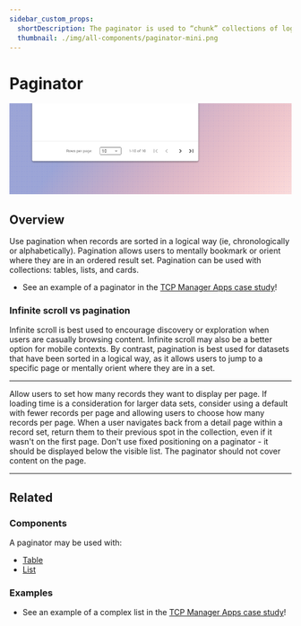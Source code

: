 ```yaml
---
sidebar_custom_props:
  shortDescription: The paginator is used to “chunk” collections of logically sorted records into manageable pieces.
  thumbnail: ./img/all-components/paginator-mini.png
---
```


# Paginator

<ComponentVisual storybookUrl="https://forge.tylerdev.io/main/?path=/story/components-paginator--default">

![](./images/paginator.png)

</ComponentVisual>

## Overview

Use pagination when records are sorted in a logical way (ie, chronologically or alphabetically). Pagination allows users to mentally bookmark or orient where they are in an ordered result set. Pagination can be used with collections: tables, lists, and cards. 

- See an example of a paginator in the [TCP Manager Apps case study](/get-started/other/case-studies/manager-apps)!

### Infinite scroll vs pagination 

Infinite scroll is best used to encourage discovery or exploration when users are casually browsing content. Infinite scroll may also be a better option for mobile contexts. By contrast, pagination is best used for datasets that have been sorted in a logical way, as it allows users to jump to a specific page or mentally orient where they are in a set. 

---

<DoDontGrid>
  <DoDontTextSection>
    <DoDontText type="do">Allow users to set how many records they want to display per page.</DoDontText>
    <DoDontText type="do">If loading time is a consideration for larger data sets, consider using a default with fewer records per page and allowing users to choose how many records per page. </DoDontText>
    <DoDontText type="do">When a user navigates back from a detail page within a record set, return them to their previous spot in the collection, even if it wasn't on the first page. </DoDontText>
  </DoDontTextSection>
  <DoDontTextSection>
    <DoDontText type="dont">Don't use fixed positioning on a paginator - it should be displayed below the visible list. </DoDontText>
    <DoDontText type="dont">The paginator should not cover content on the page.</DoDontText>
  </DoDontTextSection>
</DoDontGrid>

---

## Related 

### Components

A paginator may be used with:

- [Table](/components/table-data/table)
- [List](/components/lists/list) 

### Examples

- See an example of a complex list in the [TCP Manager Apps case study](/get-started/other/case-studies/manager-apps)!



